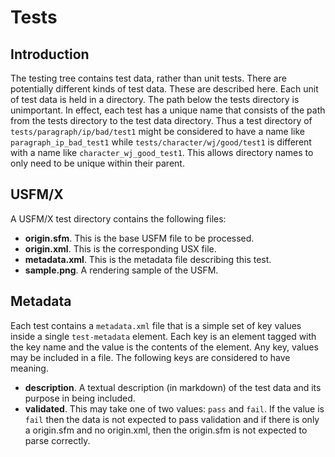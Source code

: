 # Tests

## Introduction

The testing tree contains test data, rather than unit tests. There are
potentially different kinds of test data. These are described here. Each unit of
test data is held in a directory. The path below the tests directory is
unimportant. In effect, each test has a unique name that consists of the path
from the tests directory to the test data directory. Thus a test directory of
`tests/paragraph/ip/bad/test1` might be considered to have a name like
`paragraph_ip_bad_test1` while `tests/character/wj/good/test1` is different with
a name like `character_wj_good_test1`. This allows directory names to only need
to be unique within their parent.

## USFM/X

A USFM/X test directory contains the following files:

- **origin.sfm**. This is the base USFM file to be processed.
- **origin.xml**. This is the corresponding USX file.
- **metadata.xml**. This is the metadata file describing this test.
- **sample.png**. A rendering sample of the USFM.

## Metadata

Each test contains a `metadata.xml` file that is a simple set of key values
inside a single `test-metadata` element. Each key is an element tagged with the
key name and the value is the contents of the element. Any key, values may be
included in a file. The following keys are considered to have meaning.

- **description**. A textual description (in markdown) of the test data and its
  purpose in being included.
- **validated**. This may take one of two values: `pass` and `fail`. If the value
  is `fail` then the data is not expected to pass validation and if there is only a
  origin.sfm and no origin.xml, then the origin.sfm is not expected to parse
  correctly.

